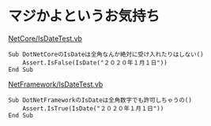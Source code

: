 # マジかよというお気持ち

[NetCore/IsDateTest.vb](NetCore/IsDateTest.vb)
```vbnet
Sub DotNetCoreのIsDateは全角なんか絶対に受け入れたりはしない()
    Assert.IsFalse(IsDate("２０２０年１月１日"))
End Sub
```

[NetFramework/IsDateTest.vb](NetCore/IsDateTest.vb)
```vbnet
Sub DotNetFrameworkのIsDateは全角数字でも許可しちゃうの()
    Assert.IsTrue(IsDate("２０２０年１月１日"))
End Sub
```
